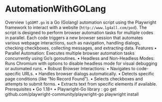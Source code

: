 # AutomationWithGOLang

  Overview
`lgGOMT.go` is a Go (Golang) automation script using the Playwright framework to interact with a website (`http://www.lg4all.com/pod`). The script is designed to perform browser automation tasks for multiple codes in parallel. Each code triggers a new browser session that automates various webpage interactions, such as navigation, handling dialogs, checking checkboxes, collecting messages, and extracting data.
Features
	•	Parallel Automation: Executes multiple browser automation tasks concurrently using Go’s goroutines.
	•	Headless and Non-Headless Modes: Runs Chromium with options to disable headless mode for visual debugging or automated runs.
	•	Robust Browser Interactions:
	•	Navigates to code-specific URLs.
	•	Handles browser dialogs automatically.
	•	Detects specific page conditions (like “No Record Found”).
	•	Selects checkboxes and attempts to submit forms.
	•	Extracts text from specific elements if available.
Prerequisites
	•	Go 1.18+
	•	Playwright-Go library : go get github.com/playwright-community/playwright-go
		playwright install 
